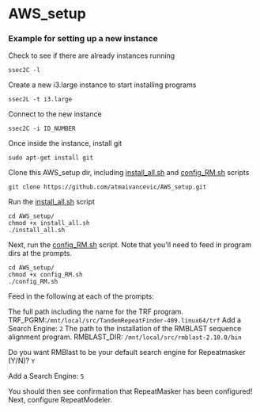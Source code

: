 # AWS_setup

### Example for setting up a new instance

Check to see if there are already instances running

```
ssec2C -l
```

Create a new i3.large instance to start installing programs

```
ssec2L -t i3.large
```

Connect to the new instance

```
ssec2C -i ID_NUMBER
```

Once inside the instance, install git

```
sudo apt-get install git
```

Clone this AWS_setup dir, including [install_all.sh](install_all.sh) and [config_RM.sh](config_RM.sh) scripts

```
git clone https://github.com/atmaivancevic/AWS_setup.git
```

Run the [install_all.sh](install_all.sh) script

```
cd AWS_setup/
chmod +x install_all.sh 
./install_all.sh 
```

Next, run the [config_RM.sh](config_RM.sh) script. Note that you'll need to feed in program dirs at the prompts. 

```
cd AWS_setup/
chmod +x config_RM.sh 
./config_RM.sh 
```

Feed in the following at each of the prompts:

The full path including the name for the TRF program. TRF_PGRM:`/mnt/local/src/TandemRepeatFinder-409.linux64/trf`
Add a Search Engine: `2`
The path to the installation of the RMBLAST sequence alignment program. RMBLAST_DIR: `/mnt/local/src/rmblast-2.10.0/bin`

Do you want RMBlast to be your default search engine for Repeatmasker (Y/N)?
`Y`

Add a Search Engine:
`5`

You should then see confirmation that RepeatMasker has been configured! 
Next, configure RepeatModeler.




